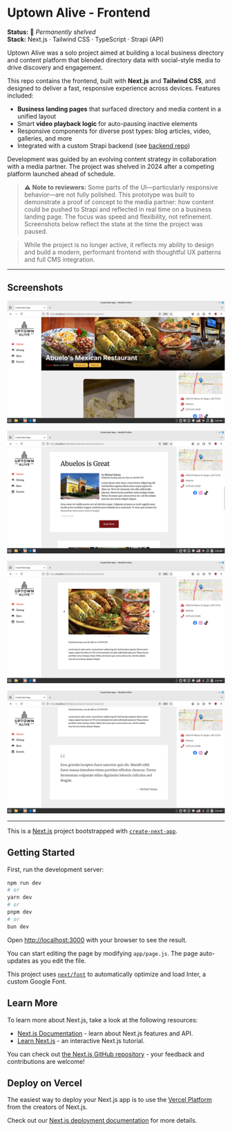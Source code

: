 # Uptown Alive - Frontend

**Status:** 🛑 _Permanently shelved_  
**Stack:** Next.js · Tailwind CSS · TypeScript · Strapi (API)

Uptown Alive was a solo project aimed at building a local business directory and content platform that blended directory data with social-style media to drive discovery and engagement.

This repo contains the frontend, built with **Next.js** and **Tailwind CSS**, and designed to deliver a fast, responsive experience across devices. Features included:

- **Business landing pages** that surfaced directory and media content in a unified layout
- Smart **video playback logic** for auto-pausing inactive elements
- Responsive components for diverse post types: blog articles, video, galleries, and more
- Integrated with a custom Strapi backend (see [backend repo](https://github.com/mrhanna/uptown-alive-strapi))

Development was guided by an evolving content strategy in collaboration with a media partner. The project was shelved in 2024 after a competing platform launched ahead of schedule.

> ⚠️ **Note to reviewers:** Some parts of the UI—particularly responsive behavior—are not fully polished. This prototype was built to demonstrate a proof of concept to the media partner: how content could be pushed to Strapi and reflected in real time on a business landing page. The focus was speed and flexibility, not refinement. Screenshots below reflect the state at the time the project was paused.

> While the project is no longer active, it reflects my ability to design and build a modern, performant frontend with thoughtful UX patterns and full CMS integration.

---

## Screenshots

![Screenshot of a business landing page, showing banner](docs/uptown1.png)

![Screenshot of a business landing page, showing blog post excerpt](docs/uptown2.png)

![Screenshot of a business landing page, showing gallery](docs/uptown3.png)

![Screenshot of a business landing page, showing quote](docs/uptown4.png)

---

This is a [Next.js](https://nextjs.org/) project bootstrapped with [`create-next-app`](https://github.com/vercel/next.js/tree/canary/packages/create-next-app).

## Getting Started

First, run the development server:

```bash
npm run dev
# or
yarn dev
# or
pnpm dev
# or
bun dev
```

Open [http://localhost:3000](http://localhost:3000) with your browser to see the result.

You can start editing the page by modifying `app/page.js`. The page auto-updates as you edit the file.

This project uses [`next/font`](https://nextjs.org/docs/basic-features/font-optimization) to automatically optimize and load Inter, a custom Google Font.

## Learn More

To learn more about Next.js, take a look at the following resources:

- [Next.js Documentation](https://nextjs.org/docs) - learn about Next.js features and API.
- [Learn Next.js](https://nextjs.org/learn) - an interactive Next.js tutorial.

You can check out [the Next.js GitHub repository](https://github.com/vercel/next.js/) - your feedback and contributions are welcome!

## Deploy on Vercel

The easiest way to deploy your Next.js app is to use the [Vercel Platform](https://vercel.com/new?utm_medium=default-template&filter=next.js&utm_source=create-next-app&utm_campaign=create-next-app-readme) from the creators of Next.js.

Check out our [Next.js deployment documentation](https://nextjs.org/docs/deployment) for more details.

